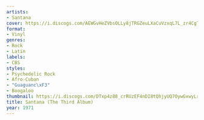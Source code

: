 ```yaml
---
artists:
- Santana
cover: https://i.discogs.com/AEWGvHeZVbsOLLy8jTRGZeuLXaCuVzxqL7L_zr4CgTI/rs:fit/g:sm/q:90/h:600/w:585/czM6Ly9kaXNjb2dz/LWRhdGFiYXNlLWlt/YWdlcy9SLTE3NDY4/MjUtMTQ1NjU3NTA1/Mi0zMjQ2LmpwZWc.jpeg
format:
- Vinyl
genres:
- Rock
- Latin
labels:
- CBS
styles:
- Psychedelic Rock
- Afro-Cuban
- "Guaguanc\xF3"
- Boogaloo
thumbnail: https://i.discogs.com/DTxp4z88_crRUzEF4nDI8tQhjyUQ7OywGxwyLr9YZoQ/rs:fit/g:sm/q:40/h:150/w:150/czM6Ly9kaXNjb2dz/LWRhdGFiYXNlLWlt/YWdlcy9SLTE3NDY4/MjUtMTQ1NjU3NTA1/Mi0zMjQ2LmpwZWc.jpeg
title: Santana (The Third Album)
year: 1971
---
```

